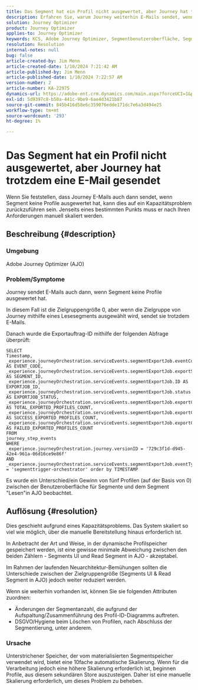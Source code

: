 ```yaml
---
title: Das Segment hat ein Profil nicht ausgewertet, aber Journey hat trotzdem eine E-Mail gesendet
description: Erfahren Sie, warum Journey weiterhin E-Mails sendet, wenn Segment keine Profile ausgewertet hat. Um die Kapazität zu erhöhen, ist eine manuelle Skalierung erforderlich.
solution: Journey Optimizer
product: Journey Optimizer
applies-to: Journey Optimizer
keywords: KCS, Adobe Journey Optimizer, Segmentbenutzeroberfläche, Segment in AJO lesen
resolution: Resolution
internal-notes: null
bug: false
article-created-by: Jim Menn
article-created-date: 1/10/2024 7:21:42 AM
article-published-by: Jim Menn
article-published-date: 1/10/2024 7:22:57 AM
version-number: 2
article-number: KA-22975
dynamics-url: https://adobe-ent.crm.dynamics.com/main.aspx?forceUCI=1&pagetype=entityrecord&etn=knowledgearticle&id=74896ee6-88af-ee11-a569-6045bd006268
exl-id: 5d9397c8-b50a-441c-9be9-6ae4d3421b87
source-git-commit: 845b416d58e6c359076edde171dc7e6a3d494e25
workflow-type: tm+mt
source-wordcount: '293'
ht-degree: 1%

---
```


# Das Segment hat ein Profil nicht ausgewertet, aber Journey hat trotzdem eine E-Mail gesendet


Wenn Sie feststellen, dass Journey E-Mails auch dann sendet, wenn Segment keine Profile ausgewertet hat, kann dies auf ein Kapazitätsproblem zurückzuführen sein. Jenseits eines bestimmten Punkts muss er nach Ihren Anforderungen manuell skaliert werden.

## Beschreibung {#description}


### Umgebung

Adobe Journey Optimizer (AJO)

### Problem/Symptome

Journey sendet E-Mails auch dann, wenn Segment keine Profile ausgewertet hat.

In diesem Fall ist die Zielgruppengröße 0, aber wenn die Zielgruppe von Journey mithilfe eines Lesesegments ausgewählt wird, sendet sie trotzdem E-Mails.

Danach wurde die Exportauftrag-ID mithilfe der folgenden Abfrage überprüft:


```
SELECT
Timestamp,
_experience.journeyOrchestration.serviceEvents.segmentExportJob.eventCode AS EVENT_CODE,
_experience.journeyOrchestration.serviceEvents.segmentExportJob.exportSegmentID AS SEGMENT_ID,
_experience.journeyOrchestration.serviceEvents.segmentExportJob.ID AS EXPORTJOB_ID,
_experience.journeyOrchestration.serviceEvents.segmentExportJob.status AS EXPORTJOB_STATUS,
_experience.journeyOrchestration.serviceEvents.segmentExportJob.exportCountTotal AS TOTAL_EXPORTED_PROFILES_COUNT,
_experience.journeyOrchestration.serviceEvents.segmentExportJob.exportCountRealized AS SUCCESS_EXPORTED_PROFILES_COUNT,
_experience.journeyOrchestration.serviceEvents.segmentExportJob.exportCountFailed AS FAILED_EXPORTED_PROFILES_COUNT
FROM
journey_step_events
WHERE
_experience.journeyOrchestration.journey.versionID = '729c3f1d-d945-42e4-961a-06d16ce9e86f' 
AND
_experience.journeyOrchestration.serviceEvents.segmentExportJob.eventType = 'segmenttrigger-orchestrator' order by TIMESTAMP
```


Es wurde ein Unterschied/ein Gewinn von fünf Profilen (auf der Basis von 0) zwischen der Benutzeroberfläche für Segmente und dem Segment &quot;Lesen&quot;in AJO beobachtet.




## Auflösung {#resolution}


Dies geschieht aufgrund eines Kapazitätsproblems. Das System skaliert so viel wie möglich, über die manuelle Bereitstellung hinaus erforderlich ist.

In Anbetracht der Art und Weise, in der dynamische Profilspeicher gespeichert werden, ist eine gewisse minimale Abweichung zwischen den beiden Zählern - Segments UI und Read Segment in AJO - akzeptabel.

Im Rahmen der laufenden Neuarchitektur-Bemühungen sollten die Unterschiede zwischen der Zielgruppengröße (Segments UI &amp; Read Segment in AJO) jedoch weiter reduziert werden.

Wenn sie weiterhin vorhanden ist, können Sie sie folgenden Attributen zuordnen:

- Änderungen der Segmentanzahl, die aufgrund der Aufspaltung/Zusammenführung des Profil-ID-Diagramms auftreten.
- DSGVO/Hygiene beim Löschen von Profilen, nach Abschluss der Segmentierung, unter anderem.


### Ursache

Unterstrichener Speicher, der vom materialisierten Segmentspeicher verwendet wird, bietet eine 10fache automatische Skalierung. Wenn für die Verarbeitung jedoch eine höhere Skalierung erforderlich ist, beginnen Profile, aus diesem sekundären Store auszusteigen. Daher ist eine manuelle Skalierung erforderlich, um dieses Problem zu beheben.
